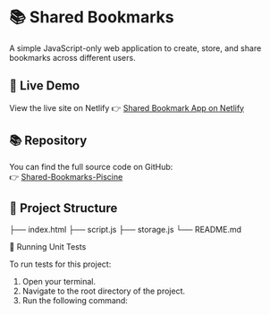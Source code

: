 # 📚 Shared Bookmarks

A simple JavaScript-only web application to create, store, and share bookmarks across different users.

## 🔗 Live Demo

View the live site on Netlify
👉 [Shared Bookmark App on Netlify](https://)  

## 📚 Repository

You can find the full source code on GitHub:  
👉 [Shared-Bookmarks-Piscine](https://github.com/Priscilla-EM/Shared-Bookmarks-Piscine)

## 📂 Project Structure
├── index.html
├── script.js
├── storage.js
└── README.md

🧪 Running Unit Tests

To run tests for this project:

1. Open your terminal.
2. Navigate to the root directory of the project.
3. Run the following command:
